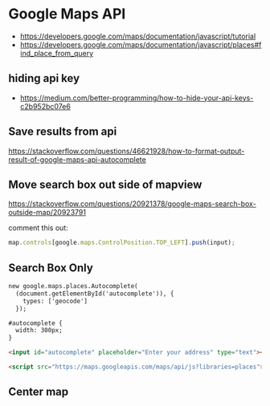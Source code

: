 # Google Maps API 

- https://developers.google.com/maps/documentation/javascript/tutorial
- https://developers.google.com/maps/documentation/javascript/places#find_place_from_query


## hiding api key 

- https://medium.com/better-programming/how-to-hide-your-api-keys-c2b952bc07e6


## Save results from api 

https://stackoverflow.com/questions/46621928/how-to-format-output-result-of-google-maps-api-autocomplete


## Move search box out side of mapview 

https://stackoverflow.com/questions/20921378/google-maps-search-box-outside-map/20923791

comment this out: 

```js 
map.controls[google.maps.ControlPosition.TOP_LEFT].push(input);
```

## Search Box Only 

```html
new google.maps.places.Autocomplete(
  (document.getElementById('autocomplete')), {
    types: ['geocode']
  });

#autocomplete {
  width: 300px;
}

<input id="autocomplete" placeholder="Enter your address" type="text"></input>

<script src="https://maps.googleapis.com/maps/api/js?libraries=places"></script>
```

## Center map 

